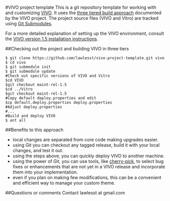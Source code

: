 #VIVO project template
This is a git repository template for working with and customizing [VIVO](http://vivoweb.org/).  It uses the [three tiered build approach](https://wiki.duraspace.org/display/VIVO/Building+VIVO+in+3+tiers) documented by the VIVO project.  The project source files (VIVO and Vitro) are tracked using [Git Submodules](http://git-scm.com/book/en/Git-Tools-Submodules).

For a more detailed explanation of setting up the VIVO environment, consult the [VIVO version 1.5 installation instructions](http://sourceforge.net/projects/vivo/files/Project%20Documentation/VIVO_Release_V1.5_Installation_Guide.pdf/download).

##Checking out the project and building VIVO in three tiers
~~~~
$ git clone https://github.com/lawlesst/vivo-project-template.git vivo
$ cd vivo
$ git submodule init
$ git submodule update
#Check out specific versions of VIVO and Vitro
$cd VIVO
$git checkout maint-rel-1.5
$cd ../Vitro
$git checkout maint-rel-1.5
#Copy default deploy.properties and edit
$cp default.deploy.properties deploy.properties
#Adjust deploy.properties
#...
#Build and deploy VIVO
$ ant all
~~~~

##Benefits to this approach
 * local changes are separated from core code making upgrades easier.
 * using Git you can checkout any tagged release, build it with your local changes, and test it out.
 * using the steps above, you can quickly deploy VIVO to another machine.
 * using the power of Git, you can use tools, like [cherry-pick](http://www.vogella.com/articles/Git/article.html#cherrypick), to select bug fixes or enhancements that are not yet in a VIVO release and incorporate them into your implementation.
 * even if you plan on making few modifications, this can be a convenient and efficient way to manage your custom theme. 

##Questions or comments
Contact lawlesst at gmail.com 
